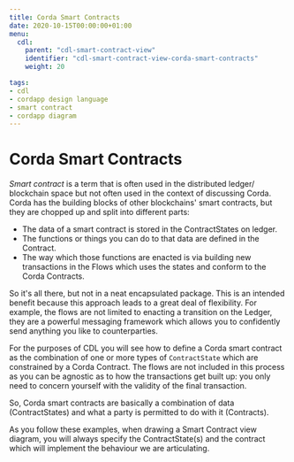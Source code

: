 ```yaml
---
title: Corda Smart Contracts
date: 2020-10-15T00:00:00+01:00
menu:
  cdl:
    parent: "cdl-smart-contract-view"
    identifier: "cdl-smart-contract-view-corda-smart-contracts"
    weight: 20

tags:
- cdl
- cordapp design language
- smart contract
- cordapp diagram
---
```



# Corda Smart Contracts

*Smart contract* is a term that is often used in the distributed ledger/ blockchain space but not often used in the context of discussing Corda. Corda has the building blocks of other blockchains' smart contracts, but they are chopped up and split into different parts:

* The data of a smart contract is stored in the ContractStates on ledger.
* The functions or things you can do to that data are defined in the Contract.
* The way which those functions are enacted is via building new transactions in the Flows which uses the states and conform to the Corda Contracts.

So it's all there, but not in a neat encapsulated package. This is an intended benefit because this approach leads to a great deal of flexibility. For example, the flows are not limited to enacting a transition on the Ledger, they are a powerful messaging framework which allows you to confidently send anything you like to counterparties.

For the purposes of CDL you will see how to define a Corda smart contract as the combination of one or more types of `ContractState` which are constrained by a Corda Contract. The flows are not included in this process as you can be agnostic as to how the transactions get built up: you only need to concern yourself with the validity of the final transaction.

So, Corda smart contracts are basically a combination of data (ContractStates) and what a party is permitted to do with it (Contracts).

As you follow these examples, when drawing a Smart Contract view diagram, you will always specify the ContractState(s) and the contract which will implement the behaviour we are articulating.
